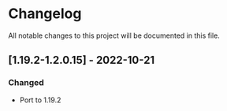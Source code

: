 # Changelog
All notable changes to this project will be documented in this file.

## [1.19.2-1.2.0.15] - 2022-10-21
### Changed
 - Port to 1.19.2